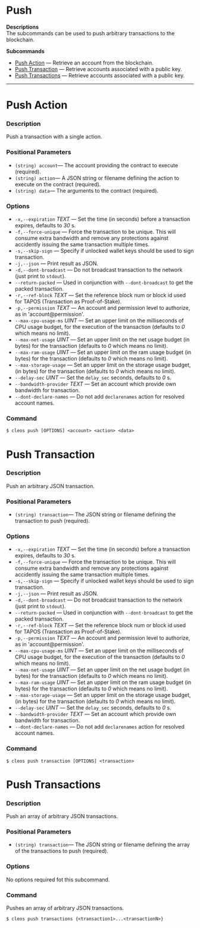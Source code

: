 # Push

**Descriptions**  
The subcommands can be used to push arbitrary transactions to the blockchain.  

**Subcommands**
 * [Push Action](#push-action) — Retrieve an account from the blockchain.
 * [Push Transaction](#push-transaction) — Retrieve accounts associated with a public key.
 * [Push Transactions](#push-transactions) — Retrieve accounts associated with a public key.

*****
# Push Action

### Description
Push a transaction with a single action.

### Positional Parameters
 * `(string) account`— The account providing the contract to execute (required).
 * `(string) action`— A JSON string or filename defining the action to execute on the contract (required).
 * `(string) data`— The arguments to the contract (required).

### Options
 * `-x,--expiration` *TEXT* — Set the time (in seconds) before a transaction expires, defaults to *30* s.
 * `-f,--force-unique` — Force the transaction to be unique. This will consume extra bandwidth and remove any protections against accidently issuing the same transaction multiple times.
 * `-s,--skip-sign` — Specify if unlocked wallet keys should be used to sign transaction.
 * `-j,--json` — Print result as JSON.
 * `-d,--dont-broadcast` — Do not broadcast transaction to the network (just print to `stdout`).
 * `--return-packed` — Used in conjunction with `--dont-broadcast` to get the packed transaction.
 * `-r,--ref-block` *TEXT* — Set the reference block num or block id used for TAPOS (Transaction as Proof-of-Stake).
 * `-p,--permission` *TEXT* — An account and permission level to authorize, as in 'account@permission'.
 * `--max-cpu-usage-ms` *UINT* — Set an upper limit on the milliseconds of CPU usage budget, for the execution of the transaction (defaults to *0* which means no limit).
 * `--max-net-usage` *UINT* — Set an upper limit on the net usage budget (in bytes) for the transaction (defaults to *0* which means no limit).
 * `--max-ram-usage` *UINT* — Set an upper limit on the ram usage budget (in bytes) for the transaction (defaults to *0* which means no limit).
 * `--max-storage-usage` — Set an upper limit on the storage usage budget, (in bytes) for the transaction (defaults to *0* which means no limit).
 * `--delay-sec` *UINT* — Set the `delay_sec` seconds, defaults to *0* s.
 * `--bandwidth-provider` *TEXT* — Set an account which provide own bandwidth for transaction.
 * `--dont-declare-names` — Do not add `declarenames` action for resolved account names.

### Command
```
$ cleos push [OPTIONS] <account> <action> <data>
```


# Push Transaction

### Description
Push an arbitrary JSON transaction.

### Positional Parameters
 * `(string) transaction`— The JSON string or filename defining the transaction to push (required).

### Options
 * `-x,--expiration` *TEXT* — Set the time (in seconds) before a transaction expires, defaults to *30* s.
 * `-f,--force-unique` — Force the transaction to be unique. This will consume extra bandwidth and remove any protections against accidently issuing the same transaction multiple times.
 * `-s,--skip-sign` — Specify if unlocked wallet keys should be used to sign transaction.
 * `-j,--json` — Print result as JSON.
 * `-d,--dont-broadcast` — Do not broadcast transaction to the network (just print to `stdout`).
 * `--return-packed` — Used in conjunction with `--dont-broadcast` to get the packed transaction.
 * `-r,--ref-block` *TEXT* — Set the reference block num or block id used for TAPOS (Transaction as Proof-of-Stake).
 * `-p,--permission` *TEXT* — An account and permission level to authorize, as in 'account@permission'.
 * `--max-cpu-usage-ms` *UINT* — Set an upper limit on the milliseconds of CPU usage budget, for the execution of the transaction (defaults to *0* which means no limit).
 * `--max-net-usage` *UINT* — Set an upper limit on the net usage budget (in bytes) for the transaction (defaults to *0* which means no limit).
 * `--max-ram-usage` *UINT* — Set an upper limit on the ram usage budget (in bytes) for the transaction (defaults to *0* which means no limit).
 * `--max-storage-usage` — Set an upper limit on the storage usage budget, (in bytes) for the transaction (defaults to *0* which means no limit).
 * `--delay-sec` *UINT* — Set the `delay_sec` seconds, defaults to *0* s.
 * `--bandwidth-provider` *TEXT* — Set an account which provide own bandwidth for transaction.
 * `--dont-declare-names` — Do not add `declarenames` action for resolved account names.

### Command
```
$ cleos push transaction [OPTIONS] <transaction>
```


# Push Transactions

### Description
Push an array of arbitrary JSON transactions.

### Positional Parameters
 * `(string) transaction`— The JSON string or filename defining the array of the transactions to push (required).

### Options
No options required fot this subcommand.

### Command
Pushes an array of arbitrary JSON transactions.
```
$ cleos push transactions {<transaction1>...<transactionN>}
```
